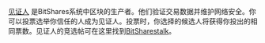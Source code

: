 [见证人](introduction/witness) 是BitShares系统中区块的生产者。他们验证交易数据并维护网络安全。你可以投票选举你信任的人成为见证人。投票时，你选择的候选人将获得你投出的相同票数。见证人的竞选帖可在这里找到[BitSharestalk](https://bitsharestalk.org/index.php/board,75.0.html)。
